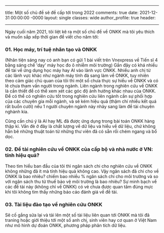 
---
title: Một số chủ đề sẽ đề cấp tới trong 2022
comments: true
date: 2021-12-31 00:00:00 -0000
layout: single
classes: wide
author_profile: true
header:
  
---

Ngày cuối năm 2021, tôi liệt kê ra một số chủ đề về ONKK mà tôi yêu thích và muốn sắp xếp thời gian để viết cho năm tới:

### 01. Học máy, trí tuệ nhân tạo và ONKK

(Nhân tiện sáng nay có anh bạn có gửi 1 bài viết trên Vnexpress về Tiến sĩ 4 bằng sáng chế 'dạy' máy học đo ô nhiễm môi trường)
Gần đây có khá nhiều đề tài về ứng dụng học máy hay AI vào lãnh vực ONKK.
Nhiều anh chị từ các lãnh vực khác như ngành máy tính đá sang làm về ONKK, 
tuy nhiên theo cảm giác chủ quan của tôi thì một số chưa thực sự hiểu về ONKK và có lẽ chưa tham vấn người trong ngành.
Liên ngành trong nghiên cứu về ONKK là cần thiết để có thể xem xét các góc độ ảnh hưởng khác nhau của ONKK.
Để có thể có nghiên cứu tốt trong nghiên cứu liên ngành cần sự phối hợp của các chuyên gia mỗi ngành, 
và sẽ kém hiệu quả (thậm chí nhiều kết quá rất buồn cười) nếu 1 người chuyên ngành này nhảy sang làm đề tài chuyên nghành kia.

Cũng cần chú ý là AI hay ML đã được ứng dụng trong bài toán ONKK hàng thập kỉ. Vấn đè ở đây là chất lượng về dữ liệu và hiểu về dữ liệu,
chứ không hẳn bê những thuật toán từ những thư viên đã có sẵn rồi chém ngang và bổ dọc.

### 02. Đề tài nghiên cứu về ONKK của cấp bộ và nhà nước ở VN: tính hiệu quả?

Theo tìm hiểu ban đầu của tôi thì ngân sách chi cho nghiên cứu về ONKK không những đã ít mà tính hiệu quả không cao.
Vậy ngân sách đã chi cho về ONKK là bao nhiêu? chiếm bao nhiều % ngân sách chi cho môi trường và so với ngân sách thu từ 
thuế bảo vệ môi trường là bao nhiêu?
Sự minh bạch về các đề tài này (không chỉ về ONKK) có vẻ chưa được quan tâm đúng mực khi tôi không tìm thấy những báo 
cáo đánh giá về đề tài.

### 03. Tài liệu đào tạo về nghiên cứu ONKK

Sẽ cố gắng sửa lại và tải lên một số tài liệu liên quan tới ONKK mà tôi đã traning hoặc giới thiệu tới
một số anh chị, sinh viên hay cơ quan ở Việt Nam như mô hình dự đoán ONKK, phương pháp phân tích dữ liệu.





